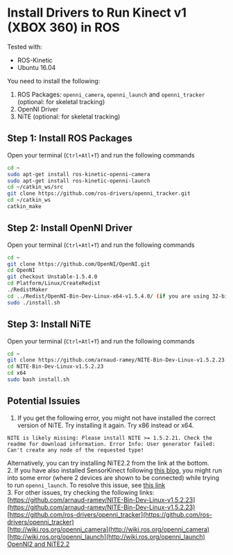# Install Drivers to Run Kinect v1 (XBOX 360) in ROS
Tested with:
* ROS-Kinetic
* Ubuntu 16.04
 
You need to install the following:
1. ROS Packages: `openni_camera`, `openni_launch` and `openni_tracker` (optional: for skeletal tracking)
2. OpenNI Driver
3. NiTE (optional: for skeletal tracking)

## Step 1: Install ROS Packages
Open your terminal (`Ctrl+Atl+T`) and run the following commands
```bash
cd ~
sudo apt-get install ros-kinetic-openni-camera
sudo apt-get install ros-kinetic-openni-launch
cd ~/catkin_ws/src
git clone https://github.com/ros-drivers/openni_tracker.git
cd ~/catkin_ws
catkin_make
```
## Step 2: Install OpenNI Driver
Open your terminal (`Ctrl+Atl+T`) and run the following commands
```bash
cd ~
git clone https://github.com/OpenNI/OpenNI.git
cd OpenNI
git checkout Unstable-1.5.4.0
cd Platform/Linux/CreateRedist
./RedistMaker
cd ../Redist/OpenNI-Bin-Dev-Linux-x64-v1.5.4.0/ (if you are using 32-bit Linux, replace the 64 with 86)
sudo ./install.sh
```

## Step 3: Install NiTE
Open your terminal (`Ctrl+Atl+T`) and run the following commands
```bash
cd ~
git clone https://github.com/arnaud-ramey/NITE-Bin-Dev-Linux-v1.5.2.23.git
cd NITE-Bin-Dev-Linux-v1.5.2.23
cd x64
sudo bash install.sh
```


## Potential Issuies
1. If you get the following error, you might not have installed the correct version of NiTE. Try installing it again. Try x86 instead or x64.
```
NITE is likely missing: Please install NITE >= 1.5.2.21. Check the readme for download information. Error Info: User generator failed: Can't create any node of the requested type!
```
Alternatively, you can try installing NiTE2.2 from the link at the bottom.  
2. If you have also installed SensorKinect following [this blog](https://www.20papercups.net/programming/kinect-on-ubuntu-with-openni/), you might run into some error (where 2 devices are shown to be connected) while trying to run `openni_launch`. To resolve this issue, see [this link](https://github.com/PrimeSense/Sensor/issues/13)  
3. For other issues, try checking the following links:  
[https://github.com/arnaud-ramey/NITE-Bin-Dev-Linux-v1.5.2.23](https://github.com/arnaud-ramey/NITE-Bin-Dev-Linux-v1.5.2.23)  
[https://github.com/ros-drivers/openni_tracker](https://github.com/ros-drivers/openni_tracker)  
[http://wiki.ros.org/openni_camera](http://wiki.ros.org/openni_camera)  
[http://wiki.ros.org/openni_launch](http://wiki.ros.org/openni_launch)  
[OpenNI2 and NiTE2.2](https://github.com/roboticslab-uc3m/installation-guides/blob/master/install-openni-nite.md)  
